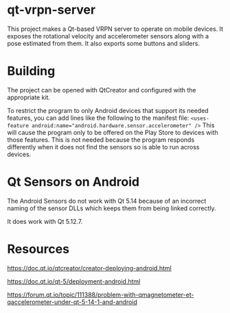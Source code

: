 # qt-vrpn-server

This project makes a Qt-based VRPN server to operate on mobile devices.
It exposes the rotational velocity and accelerometer sensors along with
a pose estimated from them.  It also exports some buttons and sliders.

# Building

The project can be opened with QtCreator and configured with the appropriate kit.

To restrict the program to only Android devices that support its needed features, you can add
lines like the following to the manifest file:
`<uses-feature android:name="android.hardware.sensor.accelerometer" />`
This will cause the program only to be offered on the Play Store to devices with
those features.  This is not needed because the program responds differently when
it does not find the sensors so is able to run across devices.

# Qt Sensors on Android

The Android Sensors do not work with Qt 5.14 because of an incorrect naming of the sensor DLLs which keeps them from being linked correctly.

It does work with Qt 5.12.7.

# Resources

https://doc.qt.io/qtcreator/creator-deploying-android.html

https://doc.qt.io/qt-5/deployment-android.html

https://forum.qt.io/topic/111388/problem-with-qmagnetometer-et-qaccelerometer-under-qt-5-14-1-and-android

